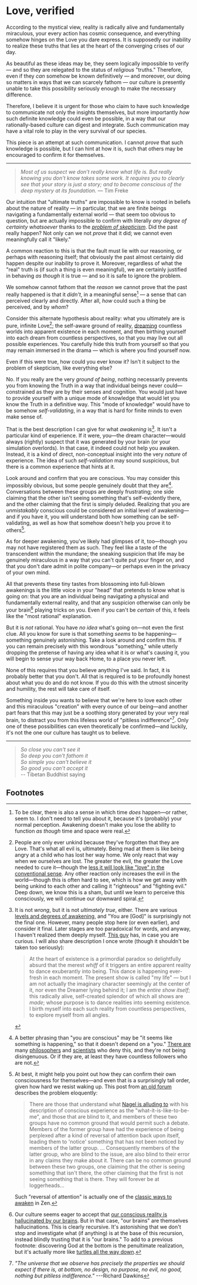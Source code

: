 # Love, verified

According to the mystical view, reality is radically alive and fundamentally miraculous, your every action has cosmic consequence, and everything somehow hinges on the Love you dare express. It is supposedly our inability to realize these truths that lies at the heart of the converging crises of our day.

As beautiful as these ideas may be, they seem logically impossible to verify — and so they are relegated to the status of _religious_ "truths." Therefore, even if they _can_ somehow be known definitively — and moreover, our doing so matters in ways that we can scarcely fathom — our culture is presently unable to take this possibility seriously enough to make the necessary difference.

Therefore, I believe it is urgent for those who claim to have such knowledge to communicate not only the insights themselves, but more importantly _how_ such definite knowledge could even be possible, in a way that our rationally-based culture can digest and integrate. Such communication may have a vital role to play in the very survival of our species.

This piece is an attempt at such communication. I cannot _prove_ that such knowledge is possible, but I can hint at how it is, such that others may be encouraged to confirm it for themselves.

---

> _Most of us suspect we don’t really know what life is. But really knowing you don't know takes some work. It requires you to clearly see that your story is just a story; and to become conscious of the deep mystery at its foundation._ — Tim Freke

Our intuition that "ultimate truths" are impossible to know is rooted in beliefs about the nature of reality — in particular, that we are finite beings navigating a fundamentally external world — that seem too obvious to question, but are actually impossible to confirm with literally _any degree of certainty whatsoever_ thanks to the [_problem of skepticism_](radical-skepticism.md). Did the past really happen? Not only can we not _prove_ that it did; we cannot even meaningfully call it "likely."

A common reaction to this is that the fault must lie with our reasoning, or perhaps with reasoning itself; that obviously the past almost certainly did happen despite our inability to prove it. Moreover, regardless of what the "real" truth is (if such a thing is even meaningful), we are certainly justified in behaving _as though_ it is true — and so it is safe to ignore the problem.

We somehow cannot fathom that the _reason_ we cannot prove that the past really happened is that it _didn't_, in a meaningful sense[^no-time] — a sense that can perceived clearly and directly. After all, _how_ could such a thing be perceived, and by _whom_?

Consider this alternate hypothesis about reality: what you ultimately are is pure, infinite Love[^Love]; the self-aware ground of reality, [dreaming](https://www.youtube.com/watch?v=ckiNNgfMKcQ) countless worlds into apparent existence in each moment, and then birthing yourself into each dream from countless perspectives, so that you may live out all possible experiences. You carefully hide this truth from yourself so that you may remain immersed in the drama — which is where you find yourself now.

Even if this were true, how could you ever know it? Isn't it subject to the problem of skepticism, like everything else?

No. If you really are the very _ground of being_, nothing necessarily prevents you from knowing the Truth in a way that individual beings never could—constrained as they are by their senses and cognition. You would just have to provide yourself with a unique mode of knowledge that would let you know the Truth in a definitive way. This "mode of knowledge" would have to be somehow _self-validating_, in a way that is hard for finite minds to even make sense of.

That is the best description I can give for what _awakening_ is[^levels-of-awakening]. It isn't a particular kind of experience. If it were, you—the dream character—would always (rightly) suspect that it was generated by your brain (or your simulation overlords). In that case, it indeed could not help you awaken. Instead, it is a kind of direct, non-conceptual insight into the very _nature_ of experience. The idea of such _self-validation_ may sound suspicious, but there is a common experience that hints at it.

Look around and confirm that you are conscious. You may consider this impossibly obvious, but some people genuinely doubt that they are[^doubt]. Conversations between these groups are deeply frustrating; one side claiming that the other isn't seeing something that's self-evidently there, and the other claiming that the first is simply deluded. Realizing that you are _unmistakably_ conscious could be considered an initial level of awakening—and if you have it, you will understand both how something can be self-validating, as well as how that somehow doesn't help you prove it to others[^resist].

As for deeper awakening, you've likely had glimpses of it, too—though you may not have registered them as such. They feel like a taste of the transcendent within the mundane; the sneaking suspicion that life may be genuinely miraculous in a way that you can't quite put your finger on, and that you don't dare admit in polite company—or perhaps even in the privacy of your own mind.

All that prevents these tiny tastes from blossoming into full-blown awakenings is the little voice in your "head" that pretends to know what is going on: that you are an individual being navigating a physical and fundamentally external reality, and that any suspicion otherwise can only be your brain[^brain] playing tricks on you. Even if you can't be _certain_ of this, it feels like the "most rational" explanation.

But it is _not_ rational. You have _no idea_ what's going on—not even the first clue. All you know for sure is that something _seems_ to be happening—something genuinely astonishing. Take a look around and confirm this. If you can remain precisely with this wondrous "something," while utterly dropping the pretense of having any idea what it is or what's causing it, you will begin to sense your way back Home, to a place you never left.

None of this requires that you believe anything I've said. In fact, it is probably better that you don't. All that is required is to be profoundly honest about what you do and do not know. If you do this with the utmost sincerity and humility, the rest will take care of itself.

Something inside you wants to believe that we're here to love each other and this miraculous "creation" with every ounce of our being—and another part fears that this may just be a soothing story generated by your very real brain, to distract you from this lifeless world of "pitiless indifference"[^Dawkins]. Only one of these possibilities can even theoretically be confirmed—and luckily, it's not the one our culture has taught us to believe.

---

> *So close you can't see it <br/>
> So deep you can't fathom it <br/>
> So simple you can't believe it <br/>
> So good you can't accept it* <br/>
-- Tibetan Buddhist saying

## Footnotes

[^no-time]: To be clear, there is also a sense in which time _does_ happen—or rather, seem to. I don't need to tell you about it, because it's (probably) your normal perception. Awakening doesn't make you lose the ability to function _as though_ time and space were real.

[^Love]: People are only ever unkind because they've forgotten that they are Love. That's what all evil is, ultimately. Being mad at them is like being angry at a child who has lost her way home. We only react that way when we ourselves are lost. The greater the evil, the greater the Love needed to cure it—though the [less it will look like "love" in the conventional sense](https://www.snopes.com/fact-check/dalai-gun/). Any other reaction only increases the evil in the world—though this is often hard to see, which is how we get away with being unkind to each other and calling it "righteous" and "fighting evil." Deep down, we know this is a sham, but until we learn to perceive this consciously, we will continue our downward spiral.

[^levels-of-awakening]: It is not _wrong_, but it is not _ultimately true_, either. There are various [levels and degrees of awakening](/spirituality/three-stages-of-nonduality.md), and "You are [God]" is surprisingly not the final one. However, many people stop here (or even earlier), and consider it final. Later stages are too paradoxical for words, and anyway, I haven't realized them deeply myself. [This guy](https://www.youtube.com/watch?v=gbezCWitG_E) has, in case you are curious. I will also share description I once wrote (though it shouldn't be taken too seriously):

    > At the heart of existence is a primordial paradox so delightfully absurd that the merest _whiff_ of it triggers an entire apparent reality to dance exuberantly into being. This dance is happening ever-fresh in each moment. The present show is called "my life" — but I am not actually the imaginary character seemingly at the center of it, nor even the Dreamer lying behind it; I am the _entire show itself_; this radically alive, self-created splendor of which all shows are _made_; whose purpose is to dance realities into seeming existence. I birth myself into each such reality from countless perspectives, to explore myself from all angles.

[^doubt]: A better phrasing than "you are conscious" may be "it seems like something is happening," so that it doesn't depend on a "you." [There are](https://www.newyorker.com/magazine/2017/03/27/daniel-dennetts-science-of-the-soul) many [philosophers](https://aeon.co/essays/what-if-your-consciousness-is-an-illusion-created-by-your-brain) and [scientists](https://www.theatlantic.com/science/archive/2016/01/consciousness-color-brain/423522/) who deny this, and they're not being disingenuous. Or if they are, at least they have countless followers who are not.

[^resist]: At best, it might help you point out how they can confirm their own consciousness for themselves—and even that is a surprisingly tall order, given how hard we resist waking up. This post from [an old forum](http://web.archive.org/web/20141010211838/http://forums.philosophyforums.com:80/threads/is-there-a-hard-problem-of-consciousness-67768-2.html) describes the problem eloquently:

    > There are those that understand what [Nagel is alluding to](https://en.wikipedia.org/wiki/What_Is_It_Like_to_Be_a_Bat) with his description of conscious experience as the "what-it-is-like-to-be-me", and those that are blind to it, and members of these two groups have no common ground that would permit such a debate. Members of the former group have had the experience of being perplexed after a kind of reversal of attention back upon itself, leading them to 'notice' something that has not been noticed by members of the latter group. ... Consequently members of the latter group, who are blind to the issue, are also blind to their error in any claims they make about it. There can be no common ground between these two groups, one claiming that the other is seeing something that isn't there, the other claiming that the first is not seeing something that is there. They will forever be at loggerheads...

    Such "reversal of attention" is actually one of the [classic ways to awaken](https://www.reddit.com/r/zen/comments/z0c0p6/turn_the_light_around/) in Zen.

[^brain]: Our culture seems eager to accept that [our conscious reality is hallucinated by our brains](https://www.youtube.com/watch?v=lyu7v7nWzfo). But in that case, "our brains" are themselves hallucinations. This is clearly recursive. It's astonishing that we don't stop and investigate what (if anything) is at the base of this recursion, instead blindly trusting that it is "our brains." To add to a previous footnote: discovering God at the bottom is the penultimate realization, but it's actually more like [turtles all the way down](https://en.wikiquote.org/wiki/Turtles_all_the_way_down).

[^Dawkins]: _"The universe that we observe has precisely the properties we should expect if there is, at bottom, no design, no purpose, no evil, no good, nothing but pitiless indifference."_ ---Richard Dawkins